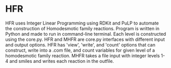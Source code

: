 # HFR
HFR uses Integer Linear Programming using RDKit and PuLP to automate the construction of Homodesmotic family reactions. Program is written in Python and made to run in command-line terminal. Each level is constructed using the core.py. HFR and MHFR are core.py interfaces with different input and output options. HFR has 'view', 'write', and 'count' options that can construct, write into a .com file, and count variables for given level of a homodesmotic family reaction. MHFR takes a file input with integer levels 1-4 and smiles and writes each reaction in the outfile.
